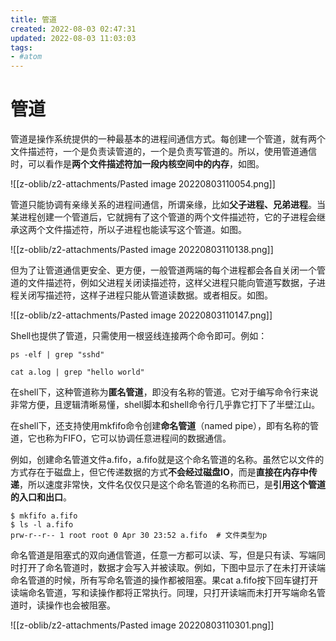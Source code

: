 ```yaml
---
title: 管道
created: 2022-08-03 02:47:31
updated: 2022-08-03 11:03:03
tags: 
- #atom
---
```

# 管道

管道是操作系统提供的一种最基本的进程间通信方式。每创建一个管道，就有两个文件描述符，一个是负责读管道的，一个是负责写管道的。所以，使用管道通信时，可以看作是**两个文件描述符加一段内核空间中的内存**，如图。

![[z-oblib/z2-attachments/Pasted image 20220803110054.png]]

管道只能协调有亲缘关系的进程间通信，所谓亲缘，比如**父子进程、兄弟进程**。当某进程创建一个管道后，它就拥有了这个管道的两个文件描述符，它的子进程会继承这两个文件描述符，所以子进程也能读写这个管道。如图。

![[z-oblib/z2-attachments/Pasted image 20220803110138.png]]

但为了让管道通信更安全、更方便，一般管道两端的每个进程都会各自关闭一个管道的文件描述符，例如父进程关闭读描述符，这样父进程只能向管道写数据，子进程关闭写描述符，这样子进程只能从管道读数据。或者相反。如图。

![[z-oblib/z2-attachments/Pasted image 20220803110147.png]]

Shell也提供了管道，只需使用一根竖线连接两个命令即可。例如：

```shell
ps -elf | grep "sshd"

cat a.log | grep "hello world"
```

在shell下，这种管道称为**匿名管道**，即没有名称的管道。它对于编写命令行来说非常方便，且逻辑清晰易懂，shell脚本和shell命令行几乎靠它打下了半壁江山。

在shell下，还支持使用mkfifo命令创建**命名管道**（named pipe），即有名称的管道，它也称为FIFO，它可以协调任意进程间的数据通信。

例如，创建命名管道文件a.fifo，a.fifo就是这个命名管道的名称。虽然它以文件的方式存在于磁盘上，但它传递数据的方式**不会经过磁盘IO**，而是**直接在内存中传递**，所以速度非常快，文件名仅仅只是这个命名管道的名称而已，是**引用这个管道的入口和出口**。

```shell
$ mkfifo a.fifo
$ ls -l a.fifo
prw-r--r-- 1 root root 0 Apr 30 23:52 a.fifo  # 文件类型为p
```

命名管道是阻塞式的双向通信管道，任意一方都可以读、写，但是只有读、写端同时打开了命名管道时，数据才会写入并被读取。例如，下图中显示了在未打开读端命名管道的时候，所有写命名管道的操作都被阻塞。果cat a.fifo按下回车键打开读端命名管道，写和读操作都将正常执行。同理，只打开读端而未打开写端命名管道时，读操作也会被阻塞。

![[z-oblib/z2-attachments/Pasted image 20220803110301.png]]